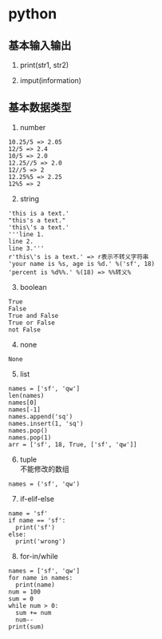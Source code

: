 # python  

## 基本输入输出  

  1. print(str1, str2)  

  2. imput(information)  

## 基本数据类型  

  1. number  
  ```
  10.25/5 => 2.05
  12/5 => 2.4
  10/5 => 2.0
  12.25//5 => 2.0
  12//5 => 2
  12.25%5 => 2.25
  12%5 => 2
  ```

  2. string  
  ```
  'this is a text.'
  "this's a text."
  'this\'s a text.'
  '''line 1.
  line 2.
  line 3.'''
  r'this\'s is a text.' => r表示不转义字符串
  'your name is %s, age is %d.' %('sf', 18)
  'percent is %d%%.' %(18) => %%转义%
  ```

  3. boolean  
  ```
  True
  False
  True and False
  True or False
  not False
  ```

  4. none  
  ```
  None
  ```

  5. list  
  ```
  names = ['sf', 'qw']
  len(names)
  names[0]
  names[-1]
  names.append('sq')
  names.insert(1, 'sq')
  names.pop()
  names.pop(1)
  arr = ['sf', 18, True, ['sf', 'qw']]
  ```

  6. tuple  
  不能修改的数组
  ```
  names = ('sf', 'qw')
  ```

  7. if-elif-else  
  ```
  name = 'sf'
  if name == 'sf':
    print('sf')
  else:
    print('wrong')
  ```

  8. for-in/while  
  ```
  names = ['sf', 'qw']
  for name in names:
    print(name)
  num = 100
  sum = 0
  while num > 0:
    sum += num
    num--
  print(sum)
  ```

